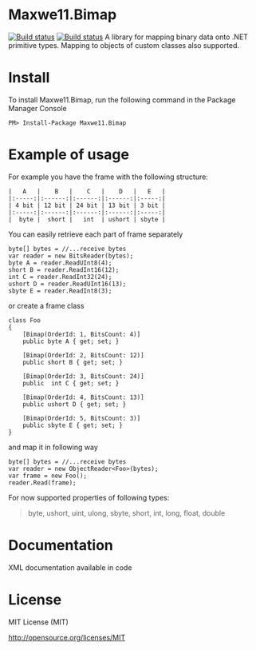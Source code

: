 Maxwe11.Bimap
=========
[![Build status](https://ci.appveyor.com/api/projects/status/noke8oadgvuynshn?svg=true)](https://ci.appveyor.com/project/Maxwe11/maxwe11-bimap)
[![Build status](https://ci.appveyor.com/api/projects/status/noke8oadgvuynshn/branch/master?svg=true)](https://ci.appveyor.com/project/Maxwe11/maxwe11-bimap/branch/master)
A library for mapping binary data onto .NET primitive types. Mapping to objects of custom classes also supported.

Install
=======

To install Maxwe11.Bimap, run the following command in the Package Manager Console

    PM> Install-Package Maxwe11.Bimap

Example of usage
=======
For example you have the frame with the following structure:

    |   A   |    B   |    C   |    D   |   E   |
    |:-----:|:------:|:------:|:------:|:-----:|
    | 4 bit | 12 bit | 24 bit | 13 bit | 3 bit |
    |:-----:|:------:|:------:|:------:|:-----:|
    |  byte |  short |   int  | ushort | sbyte |

You can easily retrieve each part of frame separately

    byte[] bytes = //...receive bytes
    var reader = new BitsReader(bytes);
    byte A = reader.ReadUInt8(4);
    short B = reader.ReadInt16(12);
    int C = reader.ReadInt32(24);
    ushort D = reader.ReadUInt16(13);
    sbyte E = reader.ReadInt8(3);
	
or create a frame class

    class Foo
    {
        [Bimap(OrderId: 1, BitsCount: 4)]
        public byte A { get; set; }

        [Bimap(OrderId: 2, BitsCount: 12)]
        public short B { get; set; }

        [Bimap(OrderId: 3, BitsCount: 24)]
        public  int C { get; set; }

        [Bimap(OrderId: 4, BitsCount: 13)]
        public ushort D { get; set; }

        [Bimap(OrderId: 5, BitsCount: 3)]
        public sbyte E { get; set; }
    }

and map it in following way
	
    byte[] bytes = //...receive bytes
    var reader = new ObjectReader<Foo>(bytes);
    var frame = new Foo();
    reader.Read(frame);
	
For now supported properties of following types:
> byte, ushort, uint, ulong, sbyte, short, int, long, float, double

Documentation
=======

XML documentation available in code

License
=======

MIT License (MIT)

http://opensource.org/licenses/MIT
